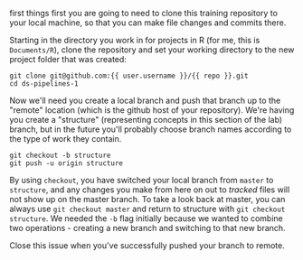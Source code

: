 
first things first you are going to need to clone this training repository to your local machine, so that you can make file changes and commits there. 

Starting in the directory you work in for projects in R (for me, this is `Documents/R`), clone the repository and set your working directory to the new project folder that was created:
```
git clone git@github.com:{{ user.username }}/{{ repo }}.git
cd ds-pipelines-1
```

Now we'll need you create a local branch and push that branch up to the "remote" location (which is the github host of your repository). We're having you create a "structure" (representing concepts in this section of the lab) branch, but in the future you'll probably choose branch names according to the type of work they contain. 

```
git checkout -b structure
git push -u origin structure
```

By using `checkout`, you have switched your local branch from `master` to `structure`, and any changes you make from here on out to _tracked_ files will not show up on the master branch. To take a look back at master, you can always use `git checkout master` and return to structure with `git checkout structure`. We needed the `-b` flag initially because we wanted to combine two operations - creating a new branch and switching to that new branch. 

Close this issue when you've successfully pushed your branch to remote. 
